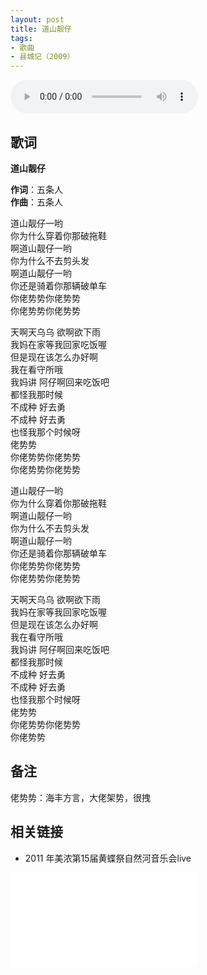 ```yaml
---
layout: post
title: 道山靓仔
tags: 
- 歌曲
- 县城记（2009）
---
```


<audio controls autoplay loop  src="https://win-web-ri01-sycdn.kuwo.cn/df29bda10543709060117ccfc7d7e575/5f9cc9b8/resource/n1/16/87/2913970095.mp3">
您的浏览器不支持 audio 标签。
</audio>

## 歌词
**道山靓仔**

**作词**：五条人   
**作曲**：五条人   

道山靓仔一哟   
你为什么穿着你那破拖鞋   
啊道山靓仔一哟   
你为什么不去剪头发   
啊道山靓仔一哟   
你还是骑着你那辆破单车   
你佬势势你佬势势   
你佬势势你佬势势

天啊天乌乌 欲啊欲下雨   
我妈在家等我回家吃饭喔   
但是现在该怎么办好啊   
我在看守所哦   
我妈讲 阿仔啊回来吃饭吧   
都怪我那时候   
不成种 好去勇   
不成种 好去勇   
也怪我那个时候呀   
佬势势   
你佬势势你佬势势   
你佬势势你佬势势

道山靓仔一哟   
你为什么穿着你那破拖鞋   
啊道山靓仔一哟   
你为什么不去剪头发   
啊道山靓仔一哟   
你还是骑着你那辆破单车   
你佬势势你佬势势   
你佬势势你佬势势

天啊天乌乌 欲啊欲下雨   
我妈在家等我回家吃饭喔   
但是现在该怎么办好啊   
我在看守所哦   
我妈讲 阿仔啊回来吃饭吧   
都怪我那时候   
不成种 好去勇   
不成种 好去勇   
也怪我那个时候呀   
佬势势   
你佬势势你佬势势   
你佬势势

## 备注
佬势势：海丰方言，大佬架势，很拽

## 相关链接
* 2011 年美浓第15届黄蝶祭自然河音乐会live
  
<div class="iframe-container">
<iframe class="responsive-iframe" src="//player.bilibili.com/player.html?aid=584043799&bvid=BV1nz4y1Q7Qs&cid=217333644&page=1" frameborder="no" allowfullscreen="true"></iframe>
</div>
